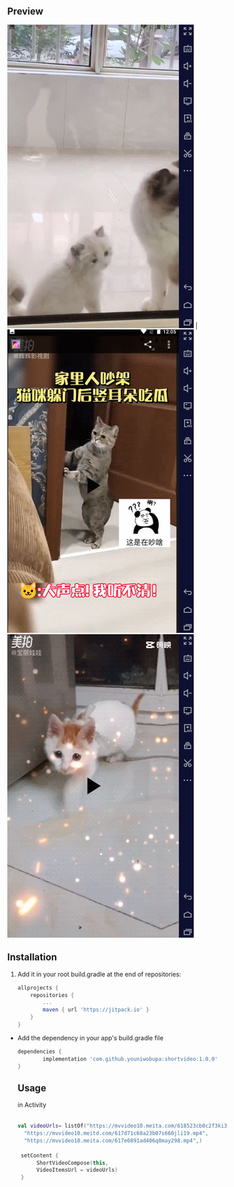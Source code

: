 ## Preview

![image](https://github.com/youniwobupa/shortvideo/blob/master/GIF%202021-11-8%200-11-48.gif) | ![image](https://github.com/youniwobupa/shortvideo/blob/master/GIF%202021-11-8%200-07-54.gif)
![image](https://github.com/youniwobupa/shortvideo/blob/master/GIF%202021-11-8%200-08-55.gif)
## Installation
1. Add it in your root build.gradle at the end of repositories:

	```groovy
	allprojects {
		repositories {
			...
			maven { url 'https://jitpack.io' }
		}
	}
	```

* Add the dependency in your app's build.gradle file

	```groovy
	dependencies {
	        implementation 'com.github.youniwobupa:shortvideo:1.0.0'
	}
	```
  
  ## Usage
  in Activity
  ```kotlin
  
  val videoUrls= listOf("https://mvvideo10.meita.com/618523cb0c2f3ki3frx45.mp4",
    "https://mvvideo10.meitd.com/617d71c68a23b07s660jli19.mp4",
    "https://mvvideo10.meita.com/617e0891ad406q8may298.mp4",)
    
   setContent {
        ShortVideoCompose(this,
        VideoItemsUrl = videoUrls)
   }
